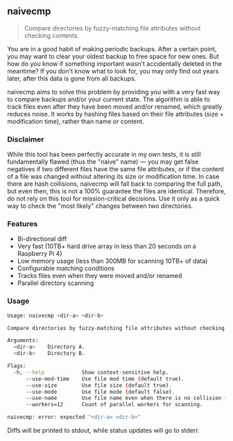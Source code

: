 ## naivecmp

> Compare directories by fuzzy-matching file attributes without checking contents.

You are in a good habit of making periodic backups. After a certain point, you may want to clear your oldest backup to free space for new ones. But how do you know if something important wasn't accidentally deleted in the meantime? If you don't know what to look for, you may only find out years later, after this data is gone from all backups.

naivecmp aims to solve this problem by providing you with a very fast way to compare backups and/or your current state. The algorithm is able to track files even after they have been moved and/or renamed, which greatly reduces noise. It works by hashing files based on their file attributes (size + modification time), rather than name or content.

### Disclaimer

While this tool has been perfectly accurate in my own tests, it is still fundamentally flawed (thus the "naive" name) — you may get false negatives if two different files have the same file attributes, or if the content of a file was changed without altering its size or modification time. In case there are hash collisions, naivecmp will fall back to comparing the full path, but even then, this is not a 100% guarantee the files are identical. Therefore, do not rely on this tool for mission-critical decisions. Use it only as a quick way to check the "most likely" changes between two directories.

### Features

- Bi-directional diff
- Very fast (10TB+ hard drive array in less than 20 seconds on a Raspberry Pi 4)
- Low memory usage (less than 300MB for scanning 10TB+ of data)
- Configurable matching conditions
- Tracks files even when they were moved and/or renamed
- Parallel directory scanning

### Usage

```bash
Usage: naivecmp <dir-a> <dir-b>

Compare directories by fuzzy-matching file attributes without checking contents.

Arguments:
  <dir-a>    Directory A.
  <dir-b>    Directory B.

Flags:
  -h, --help            Show context-sensitive help.
      --use-mod-time    Use file mod time (default true).
      --use-size        Use file size (default true).
      --use-mode        Use file mode (default false).
      --use-name        Use file name even when there is no collision (default false).
      --workers=12      Count of parallel workers for scanning.

naivecmp: error: expected "<dir-a> <dir-b>"
```

Diffs will be printed to stdout, while status updates will go to stderr.

